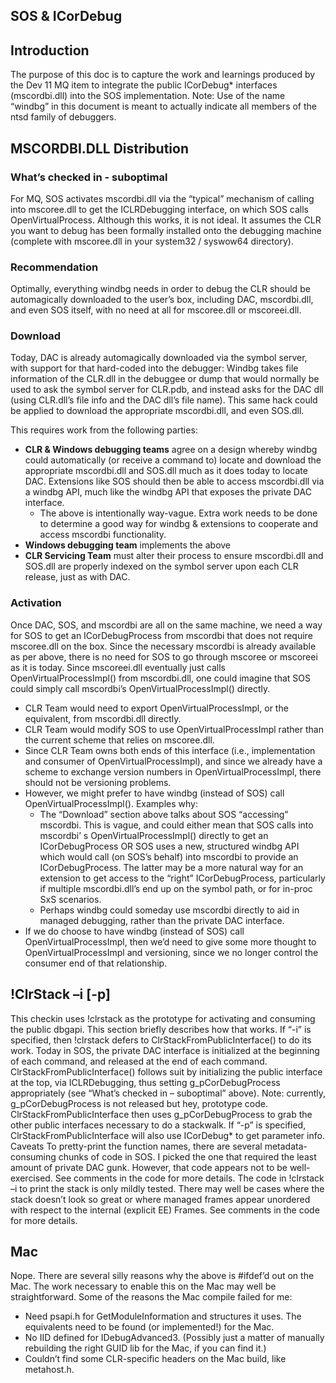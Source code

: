 SOS & ICorDebug
--------------------

## Introduction

The purpose of this doc is to capture the work and learnings produced by the Dev 11 MQ item to integrate the public ICorDebug* interfaces (mscordbi.dll) into the SOS implementation.
Note: Use of the name “windbg” in this document is meant to actually indicate all members of the ntsd family of debuggers.


## MSCORDBI.DLL Distribution

### What’s checked in - suboptimal

For MQ, SOS activates mscordbi.dll via the “typical” mechanism of calling into mscoree.dll to get the ICLRDebugging interface, on which SOS calls OpenVirtualProcess.
Although this works, it is not ideal.
It assumes the CLR you want to debug has been formally installed onto the debugging machine (complete with mscoree.dll in your system32 / syswow64 directory).

### Recommendation
Optimally, everything windbg needs in order to debug the CLR should be automagically downloaded to the user’s box, including DAC, mscordbi.dll, and even SOS itself, with no need at all for mscoree.dll or mscoreei.dll.

### Download
Today, DAC is already automagically downloaded via the symbol server, with support for that hard-coded into the debugger: Windbg takes file information of the CLR.dll in the debuggee or dump that would normally be used to ask the symbol server for CLR.pdb, and instead asks for the DAC dll (using CLR.dll’s file info and the DAC dll’s file name). 
This same hack could be applied to download the appropriate mscordbi.dll, and even SOS.dll.


This requires work from the following parties:


*  **CLR & Windows debugging teams** agree on a design whereby windbg could automatically (or receive a command to) locate and download the appropriate mscordbi.dll and SOS.dll much as it does today to locate DAC.
Extensions like SOS should then be able to access mscordbi.dll via a windbg API, much like the windbg API that exposes the private DAC interface.
	* The above is intentionally way-vague.
	Extra work needs to be done to determine a good way for windbg & extensions to cooperate and access mscordbi functionality.
*  **Windows debugging team** implements the above
*  **CLR Servicing Team** must alter their process to ensure mscordbi.dll and SOS.dll are properly indexed on the symbol server upon each CLR release, just as with DAC.


### Activation
Once DAC, SOS, and mscordbi are all on the same machine, we need a way for SOS to get an ICorDebugProcess from mscordbi that does not require mscoree.dll on the box.
Since the necessary mscordbi is already available as per above, there is no need for SOS to go through mscoree or mscoreei as it is today.
Since mscoreei.dll eventually just calls OpenVirtualProcessImpl() from mscordbi.dll, one could imagine that SOS could simply call mscordbi’s OpenVirtualProcessImpl() directly.

*  CLR Team would need to export OpenVirtualProcessImpl, or the equivalent, from mscordbi.dll directly.
*  CLR Team would modify SOS to use OpenVirtualProcessImpl rather than the current scheme that relies on mscoree.dll.
*  Since CLR Team owns both ends of this interface (i.e., implementation and consumer of OpenVirtualProcessImpl), and since we already have a scheme to exchange version numbers in OpenVirtualProcessImpl, there should not be versioning problems.
*  However, we might prefer to have windbg (instead of SOS) call OpenVirtualProcessImpl().
Examples why:
	*  The “Download” section above talks about SOS “accessing” mscordbi.
	This is vague, and could either mean that SOS calls into mscordbi’ s OpenVirtualProcessImpl()  directly to get an ICorDebugProcess OR SOS uses a new, structured windbg API which would call (on SOS’s behalf) into mscordbi to provide an ICorDebugProcess.
	The latter may be a more natural way for an extension to get access to the “right” ICorDebugProcess, particularly if multiple mscordbi.dll’s end up on the symbol path, or for in-proc SxS scenarios.
	*  Perhaps windbg could someday use mscordbi directly to aid in managed debugging, rather than the private DAC interface.
*  If we do choose to have windbg (instead of SOS) call OpenVirtualProcessImpl, then we’d need to give some more thought to OpenVirtualProcessImpl and versioning, since we no longer control the consumer end of that relationship.

## !ClrStack –i [-p]

This checkin uses !clrstack as the prototype for activating and consuming the public dbgapi.
This section briefly describes how that works.
If “-i” is specified, then !clrstack defers to ClrStackFromPublicInterface() to do its work.
Today in SOS, the private DAC interface is initialized at the beginning of each command, and released at the end of each command.
ClrStackFromPublicInterface() follows suit by initializing the public interface at the top, via ICLRDebugging, thus setting g_pCorDebugProcess appropriately (see “What’s checked in – suboptimal” above).
Note: currently, g_pCorDebugProcess is not released but hey, prototype code.
ClrStackFromPublicInterface then uses g_pCorDebugProcess to grab the other public interfaces necessary to do a stackwalk.
If “-p” is specified, ClrStackFromPublicInterface will also use ICorDebug* to get parameter info.
Caveats
To pretty-print the function names, there are several metadata-consuming chunks of code in SOS.
I picked the one that required the least amount of private DAC gunk.
However, that code appears not to be well-exercised.
See comments in the code for more details.
The code in !clrstack –i to print the stack is only mildly tested.
There may well be cases where the stack doesn’t look so great or where managed frames appear unordered with respect to the internal (explicit EE) Frames.
See comments in the code for more details.

## Mac

Nope.
There are several silly reasons why the above is #ifdef’d out on the Mac.
The work necessary to enable this on the Mac may well be straightforward.
Some of the reasons the Mac compile failed for me:

*  Need psapi.h for GetModuleInformation and structures it uses. The equivalents need to be found (or implemented!) for the Mac.
*  No IID defined for IDebugAdvanced3. (Possibly just a matter of manually rebuilding the right GUID lib for the Mac, if you can find it.)
*  Couldn’t find some CLR-specific headers on the Mac build, like metahost.h.
